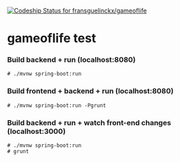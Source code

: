 [ ![Codeship Status for fransguelinckx/gameoflife](https://codeship.com/projects/cc690260-7e5b-0133-a110-3e77708a93d7/status?branch=master)](https://codeship.com/projects/120303)

# gameoflife test

### Build backend + run (localhost:8080)
```
# ./mvnw spring-boot:run
```

### Build frontend + backend + run (localhost:8080)
```
# ./mvnw spring-boot:run -Pgrunt
```

### Build backend + run + watch front-end changes (localhost:3000)
```
# ./mvnw spring-boot:run
# grunt
```

